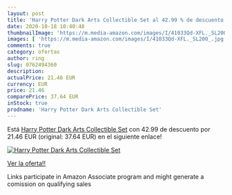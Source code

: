 ```yaml
---
layout: post
title: 'Harry Potter Dark Arts Collectible Set al 42.99 % de descuento'
date: 2020-10-18 10:40:48
thumbnailImage: 'https://m.media-amazon.com/images/I/41033Qd-XFL._SL200_.jpg'
images: [ 'https://m.media-amazon.com/images/I/41033Qd-XFL._SL200_.jpg' ]
comments: true
category: ofertas
author: ring
slug: 0762494360
description:
actualPrice: 21.46 EUR
currency: EUR
price: 21.46
comparePrice: 37.64 EUR
inStock: true
prodname: 'Harry Potter Dark Arts Collectible Set'
---
```


Está [Harry Potter Dark Arts Collectible Set](https://www.amazon.it/dp/0762494360/?tag=tolees00-21) con 42.99 de descuento por 21.46 EUR (original: 37.64 EUR) en el siguiente enlace!

[![Harry Potter Dark Arts Collectible Set](https://m.media-amazon.com/images/I/41033Qd-XFL._SL200_.jpg)](https://www.amazon.it/dp/0762494360/?tag=tolees00-21)

[Ver la oferta!!](https://www.amazon.it/dp/0762494360/?tag=tolees00-21)

Links participate in Amazon Associate program and might generate a comission on qualifying sales


